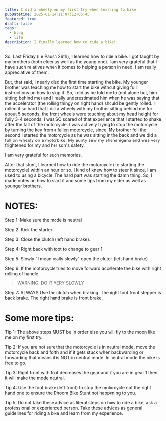 ```yaml
---
title: I did a wheely on my first try when learning to bike
pubDatetime: 2025-01-14T11:07:12+05:45
featured: true
draft: false
tags:
  - blog
  - life
description: I finally learned how to ride a bike!!
---
```


So, Last Friday (i.e Paush 26th), I learned how to ride a bike. I got taught by my brothers (both elder as well as the young one). I am very grateful that I have such relatives when it comes to helping a person in need. I am really appreciative of them.

But, that said, I nearly died the first time starting the bike. My younger brother was teaching me how to start the bike without giving full instructions on how to stop it. So, i did as he told me to (not alone but, him sitting behind me) and I really underestimated him when he was saying that the accelerator (the rolling thingy on right hand) should be gently rolled. I rolled it so hard that I did a wheely with my brother sitting behind me for about 5 seconds, the front wheels were touching about my head height for fully 3-4 seconds. I was SO scared of that experience that I started to shake after the fall of the motorcycle. I was actively trying to stop the motorcycle by turning the key from a fallen motorcycle, since, My brother fell the second I started the motorcycle as he was sitting in the back and we did a full on wheely on a motorbike. My aunty saw my shenanigans and was very frightened for my and her son's safety.

I am very grateful for such memories.

After that stunt, I learned how to ride the motorcycle (i.e starting the motorcycle) within an hour or so. I kind of knew how to steer it since, I am used to using a bicycle. The hard part was starting the damn thing. So, I made notes on how to start it and some tips from my elder as well as younger brothers.

# NOTES:
Step 1: Make sure the mode is neutral

Step 2: Kick the starter

Step 3: Close the clutch (left hand brake).

Step 4: Right back with foot to change to gear 1.

Step 5: Slowly "I mean really slowly" open the clutch (left hand brake)

Step 6: If the motorcycle tries to move forward accelerate the bike with right rolling of handle.

> WARNING: DO IT VERY SLOWLY

Step 7: ALWAYS Use the clutch when braking.
The right foot front stepper is back brake.
The right hand brake is front brake.

# Some more tips:

Tip 1: The above steps MUST be in order else you will fly to the moon like me on my first try.

Tip 2: If you are not sure that the motorcycle is in neutral mode, move the motorcycle back and forth and if it gets stuck when backwarding or forwarding that means it is NOT in neutral mode. In neutral mode the bike is free to go.

Tip 3: Right front with foot decreases the gear and if you are in gear 1 then, it will make the mode neutral.

Tip 4: Use the foot brake (left front) to stop the motorcycle not the right hand one to ensure the Dhoom Bike Stunt not happening to you.

Tip 5: Do not take these advice as literal steps on how to ride a bike, ask a professional or experienced person. Take these advices as general guidelines for riding a bike and learn from my experience.
